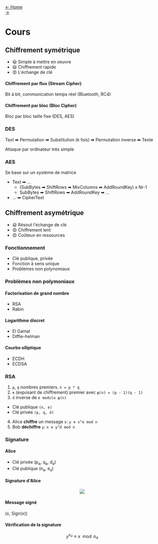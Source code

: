 [← Home](../README.md)    
[→]()

# Cours

## Chiffrement symétrique
- 😃 Simple à mettre en oeuvre
- 😃 Chiffrement rapide
- 😡 L'échange de clé
#### Chiffrement par flux (Stream Cipher)
Bit à bit, communication temps réel (Bluetooth, RC4)

#### Chiffrement par bloc (Bloc Cipher)
Bloc par bloc taille fixe (DES, AES)

### DES
Text ➡ Permutation ➡ Substitution (k fois) ➡ Permutation inverse ➡ Texte

Attaque par ordinateur très simple

### AES
Se base sur un système de matrice

- Text ➡ ...
    - (SubBytes ➡ ShiftRows ➡ MixColumns ➡ AddRoundKey) x Nr-1
    - SubBytes ➡ ShiftRows ➡ AddRoundKey ➡ ...   
- ... ➡ CipherText

## Chiffrement asymétrique
- 😃 Résout l'échange de clé
- 😡 Chiffrement lent
- 😡 Coûteux en ressources

### Fonctionnement 
- Clé publique, privée
- Fonction à sens unique
- Problèmes non polynomiaux

### Problèmes non polymoniaux
#### Factorisation de grand nombre
- RSA 
- Rabin
#### Logarithme discret
- El Gamal
- Diffie-helman
#### Courbe elliptique
- ECDH
- ECDSA

### RSA
1. `p`, `q` nombres premiers. `n = p * q`
2. `e` (exposant de chiffrement) premier avec  `φ(n) = (p - 1)(q - 1)`
3. `d` inverse de `e modulo φ(n)`
- Clé publique `(n, e)` 
- Clé privée `(p, q, d)`
4. Alice **chiffre** un message `x`: `y ≡ x^e mod n`
5. Bob **déchiffre** `y`: `x ≡ y^d mod n`

### Signature
#### Alice
- Clé privée (p<sub>a</sub>, q<sub>a</sub>, d<sub>a</sub>)
- Clé publique (n<sub>a</sub>, e<sub>a</sub>)

#### Signature d'Alice
<!-- $$
Sign(x) \equiv y \equiv x^{d_{a}} \mod n_{a}
$$ --> 

<div align="center"><img style="background: white;" src="https://render.githubusercontent.com/render/math?math=Sign(x)%20%5Cequiv%20y%20%5Cequiv%20x%5E%7Bd_%7Ba%7D%7D%20%5Cmod%20n_%7Ba%7D"></div>

#### Message signé
(x, Sign(x))

#### Vérification de la signature
$$
y^{e_{a}} \equiv x \mod n_{a}
$$